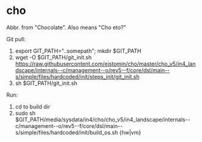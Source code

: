 # cho
Abbr. from "Chocolate". Also means "Cho eto?"

Git pull:
1) export GIT_PATH="..somepath"; mkdir $GIT_PATH
2) wget -O $GIT_PATH/git_init.sh  https://raw.githubusercontent.com/eistomin/cho/master/cho_v5/in4_landscape/internals--c/management--o/rev5--f/core/dsl/main--s/simple/files/hardcoded/init/steps_init/git_init.sh
3) sh $GIT_PATH/git_init.sh

Run:
1) cd to build dir
2) sudo sh $GIT_PATH/media/sysdata/in4/cho/cho_v5/in4_landscape/internals--c/management--o/rev5--f/core/dsl/main--s/simple/files/hardcoded/init/build_os.sh {hw|vm}
